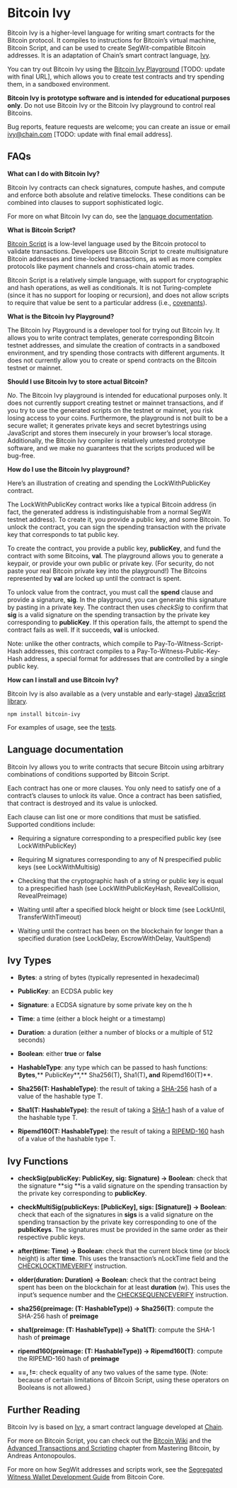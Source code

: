 # Bitcoin Ivy

Bitcoin Ivy is a higher-level language for writing smart contracts for the Bitcoin protocol. It compiles to instructions for Bitcoin’s virtual machine, Bitcoin Script, and can be used to create SegWit-compatible Bitcoin addresses. It is an adaptation of Chain’s smart contract language, [Ivy](http://chain.com/ivy).

You can try out Bitcoin Ivy using the [Bitcoin Ivy Playground](http://d2w65k0ltszbq7.cloudfront.net/bitcoin) [TODO: update with final URL], which allows you to create test contracts and try spending them, in a sandboxed environment.

**Bitcoin Ivy is prototype software and is intended for educational purposes only**. Do not use Bitcoin Ivy or the Bitcoin Ivy playground to control real Bitcoins. 

Bug reports, feature requests are welcome; you can create an issue or email [ivy@chain.com](mailto:ivy@chain.com) [TODO: update with final email address].

## FAQs

**What can I do with Bitcoin Ivy?**

Bitcoin Ivy contracts can check signatures, compute hashes, and compute and enforce both absolute and relative timelocks. These conditions can be combined into clauses to support sophisticated logic. 

For more on what Bitcoin Ivy can do, see the [language documentation](#Language-documentation).

**What is Bitcoin Script?**

[Bitcoin Script](http://chimera.labs.oreilly.com/books/1234000001802/ch05.html#tx_script_language) is a low-level language used by the Bitcoin protocol to validate transactions. Developers use Bitcoin Script to create multisignature Bitcoin addresses and time-locked transactions, as well as more complex protocols like payment channels and cross-chain atomic trades.

Bitcoin Script is a relatively simple language, with support for cryptographic and hash operations, as well as conditionals. It is not Turing-complete (since it has no support for looping or recursion), and does not allow scripts to require that value be sent to a particular address (i.e., [covenants](http://fc16.ifca.ai/bitcoin/papers/MES16.pdf)).

**What is the Bitcoin Ivy Playground?**

The Bitcoin Ivy Playground is a developer tool for trying out Bitcoin Ivy. It allows you to write contract templates, generate corresponding Bitcoin testnet addresses, and simulate the creation of contracts in a sandboxed environment, and try spending those contracts with different arguments. It does not currently allow you to create or spend contracts on the Bitcoin testnet or mainnet.

**Should I use Bitcoin Ivy to store actual Bitcoin?**

*No*. The Bitcoin Ivy playground is intended for educational purposes only. It does not currently support creating testnet or mainnet transactions, and if you try to use the generated scripts on the testnet or mainnet, you risk losing access to your coins. Furthermore, the playground is not built to be a secure wallet; it generates private keys and secret bytestrings using JavaScript and stores them insecurely in your browser’s local storage. Additionally, the Bitcoin Ivy compiler is relatively untested prototype software, and we make no guarantees that the scripts produced will be bug-free. 

**How do I use the Bitcoin Ivy playground?**

Here’s an illustration of creating and spending the LockWithPublicKey contract.

The LockWithPublicKey contract works like a typical Bitcoin address (in fact, the generated address is indistinguishable from a normal SegWit testnet address). To create it, you provide a public key, and some Bitcoin. To unlock the contract, you can sign the spending transaction with the private key that corresponds to tat public key.

To create the contract, you provide a public key, **publicKey**, and fund the contract with some Bitcoins, **val**. The playground allows you to generate a keypair, or provide your own public or private key. (For security, do not paste your real Bitcoin private key into the playground!) The Bitcoins represented by **val** are locked up until the contract is spent.

To unlock value from the contract, you must call the **spend** clause and provide a signature, **sig**. In the playground, you can generate this signature by pasting in a private key. The contract then uses *checkSig* to confirm that **sig** is a valid signature on the spending transaction by the private key corresponding to **publicKey**. If this operation fails, the attempt to spend the contract fails as well. If it succeeds, **val** is unlocked.

Note: unlike the other contracts, which compile to Pay-To-Witness-Script-Hash addresses, this contract compiles to a Pay-To-Witness-Public-Key-Hash address, a special format for addresses that are controlled by a single public key.

**How can I install and use Bitcoin Ivy?**

Bitcoin Ivy is also available as a (very unstable and early-stage) [JavaScript library](https://www.npmjs.com/package/bitcoin-ivy).

```
npm install bitcoin-ivy
```

For examples of usage, see the [tests](/ivy-compiler/src/test/test.ts).

## Language documentation

Bitcoin Ivy allows you to write contracts that secure Bitcoin using arbitrary combinations of conditions supported by Bitcoin Script.

Each contract has one or more clauses. You only need to satisfy one of a contract’s clauses to unlock its value. Once a contract has been satisfied, that contract is destroyed and its value is unlocked.

Each clause can list one or more conditions that must be satisfied. Supported conditions include:

* Requiring a signature corresponding to a prespecified public key (see LockWithPublicKey)

* Requiring M signatures corresponding to any of N prespecified public keys (see LockWithMultisig)

* Checking that the cryptographic hash of a string or public key is equal to a prespecified hash (see LockWithPublicKeyHash, RevealCollision, RevealPreimage)

* Waiting until after a specified block height or block time (see LockUntil, TransferWithTimeout)

* Waiting until the contract has been on the blockchain for longer than a specified duration (see LockDelay, EscrowWithDelay, VaultSpend)

## Ivy Types

* **Bytes**: a string of bytes (typically represented in hexadecimal)

* **PublicKey**: an ECDSA public key

* **Signature**: a ECDSA signature by some private key on the h

* **Time**: a time (either a block height or a timestamp)

* **Duration**: a duration (either a number of blocks or a multiple of 512 seconds)

* **Boolean**: either **true** or **false**

* **HashableType**: any type which can be passed to hash functions: **Bytes**,** PublicKey**,** Sha256(T)**,** Sha1(T)**, and** Ripemd160(T)**.

* **Sha256(T: HashableType)**: the result of taking a [SHA-256](https://en.wikipedia.org/wiki/SHA-2) hash of a value of the hashable type T.

* **Sha1(T: HashableType)**: the result of taking a [SHA-1](https://en.wikipedia.org/wiki/SHA-1) hash of a value of the hashable type T.

* **Ripemd160(T: HashableType)**: the result of taking a [RIPEMD-160](https://en.wikipedia.org/wiki/RIPEMD) hash of a value of the hashable type T.

## Ivy Functions

* **checkSig(publicKey: PublicKey, sig: Signature) -> Boolean**: check that the signature **sig **is a valid signature on the spending transaction by the private key corresponding to **publicKey**. 

* **checkMultiSig(publicKeys: [PublicKey], sigs: [Signature]) -> Boolean**: check that each of the signatures in **sigs** is a valid signature on the spending transaction by the private key corresponding to one of the **publicKeys**. The signatures must be provided in the same order as their respective public keys.

* **after(time: Time) -> Boolean**: check that the current block time (or block height) is after **time**. This uses the transaction’s nLockTime field and the [CHECKLOCKTIMEVERIFY](https://github.com/bitcoin/bips/blob/master/bip-0065.mediawiki) instruction.

* **older(duration: Duration) -> Boolean**: check that the contract being spent has been on the blockchain for at least **duration** (w). This uses the input’s sequence number and the [CHECKSEQUENCEVERIFY](https://github.com/bitcoin/bips/blob/master/bip-0112.mediawiki) instruction.

* **sha256(preimage: (T: HashableType)) -> Sha256(T)**: compute the SHA-256 hash of **preimage**

* **sha1(preimage: (T: HashableType)) -> Sha1(T)**: compute the SHA-1 hash of **preimage**

* **ripemd160(preimage: (T: HashableType)) -> Ripemd160(T)**: compute the RIPEMD-160 hash of **preimage**

* **==, !=**: check equality of any two values of the same type. (Note: because of certain limitations of Bitcoin Script, using these operators on Booleans is not allowed.)

## Further Reading

Bitcoin Ivy is based on [Ivy](https://chain.com/docs/1.2/ivy-playground/docs), a smart contract language developed at [Chain](https://www.chain.com/). 

For more on Bitcoin Script, you can check out the [Bitcoin Wiki](https://en.bitcoin.it/wiki/Script) and the [Advanced Transactions and Scripting](https://github.com/bitcoinbook/bitcoinbook/blob/second_edition/ch07.asciidoc) chapter from Mastering Bitcoin, by Andreas Antonopoulos.

For more on how SegWit addresses and scripts work, see the [Segregated Witness Wallet Development Guide](https://bitcoincore.org/en/segwit_wallet_dev/) from Bitcoin Core.

